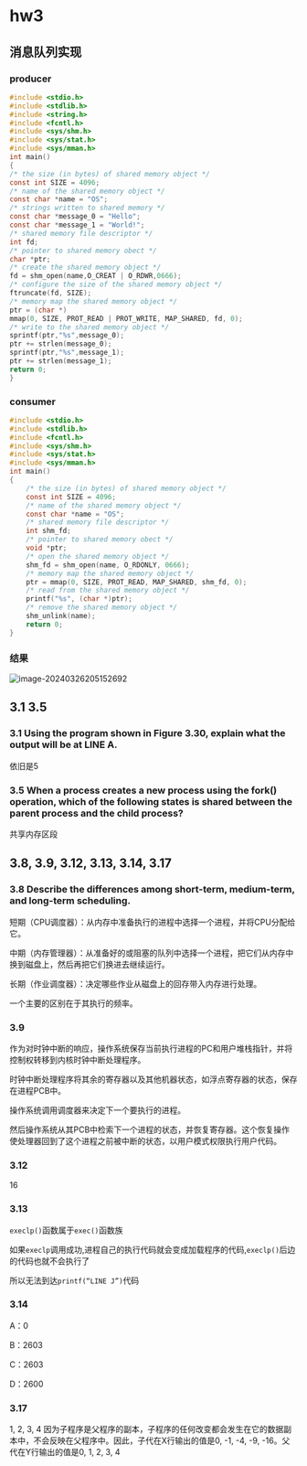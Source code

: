 # hw3

## 消息队列实现

### producer

```c
#include <stdio.h>
#include <stdlib.h>
#include <string.h>
#include <fcntl.h>
#include <sys/shm.h>
#include <sys/stat.h>
#include <sys/mman.h>
int main()
{
/* the size (in bytes) of shared memory object */
const int SIZE = 4096;
/* name of the shared memory object */
const char *name = "OS";
/* strings written to shared memory */
const char *message_0 = "Hello";
const char *message_1 = "World!";
/* shared memory file descriptor */
int fd;
/* pointer to shared memory obect */
char *ptr;
/* create the shared memory object */
fd = shm_open(name,O_CREAT | O_RDWR,0666);
/* configure the size of the shared memory object */
ftruncate(fd, SIZE);
/* memory map the shared memory object */
ptr = (char *)
mmap(0, SIZE, PROT_READ | PROT_WRITE, MAP_SHARED, fd, 0);
/* write to the shared memory object */
sprintf(ptr,"%s",message_0);
ptr += strlen(message_0);
sprintf(ptr,"%s",message_1);
ptr += strlen(message_1);
return 0;
}
```

### consumer

```c
#include <stdio.h>
#include <stdlib.h>
#include <fcntl.h>
#include <sys/shm.h>
#include <sys/stat.h>
#include <sys/mman.h>
int main()
{
	/* the size (in bytes) of shared memory object */
	const int SIZE = 4096;
	/* name of the shared memory object */
	const char *name = "OS";
	/* shared memory file descriptor */
	int shm_fd;
	/* pointer to shared memory obect */
	void *ptr;
	/* open the shared memory object */
	shm_fd = shm_open(name, O_RDONLY, 0666);
	/* memory map the shared memory object */
	ptr = mmap(0, SIZE, PROT_READ, MAP_SHARED, shm_fd, 0);
	/* read from the shared memory object */
	printf("%s", (char *)ptr);
	/* remove the shared memory object */
	shm_unlink(name);
	return 0;
}

```

### 结果

![image-20240326205152692](C:\Users\1\AppData\Roaming\Typora\typora-user-images\image-20240326205152692.png)

## 3.1 3.5

### 3.1 Using the program shown in Figure 3.30, explain what the output will be at LINE A.

依旧是5

### 3.5 When a process creates a new process using the fork() operation, which of the following states is shared between the parent process and the child process?
共享内存区段

## 3.8, 3.9, 3.12, 3.13, 3.14, 3.17

### 3.8 Describe the differences among short-term, medium-term, and long-term scheduling.

短期（CPU调度器）：从内存中准备执行的进程中选择一个进程，并将CPU分配给它。

中期（内存管理器）：从准备好的或阻塞的队列中选择一个进程，把它们从内存中换到磁盘上，然后再把它们换进去继续运行。

长期（作业调度器）：决定哪些作业从磁盘上的回存带入内存进行处理。

一个主要的区别在于其执行的频率。

### 3.9

作为对时钟中断的响应，操作系统保存当前执行进程的PC和用户堆栈指针，并将控制权转移到内核时钟中断处理程序。

时钟中断处理程序将其余的寄存器以及其他机器状态，如浮点寄存器的状态，保存在进程PCB中。

操作系统调用调度器来决定下一个要执行的进程。

然后操作系统从其PCB中检索下一个进程的状态，并恢复寄存器。这个恢复操作使处理器回到了这个进程之前被中断的状态，以用户模式权限执行用户代码。

### 3.12

16

### 3.13

`execlp()`函数属于`exec()`函数族

如果`execlp`调用成功,进程自己的执行代码就会变成加载程序的代码,`execlp()`后边的代码也就不会执行了

所以无法到达`printf(“LINE J”)`代码

### 3.14

A：0 

B：2603

C：2603

D：2600

### 3.17

1, 2, 3, 4
因为子程序是父程序的副本，子程序的任何改变都会发生在它的数据副本中，不会反映在父程序中。因此，子代在X行输出的值是0, -1, -4, -9, -16。父代在Y行输出的值是0, 1, 2, 3, 4